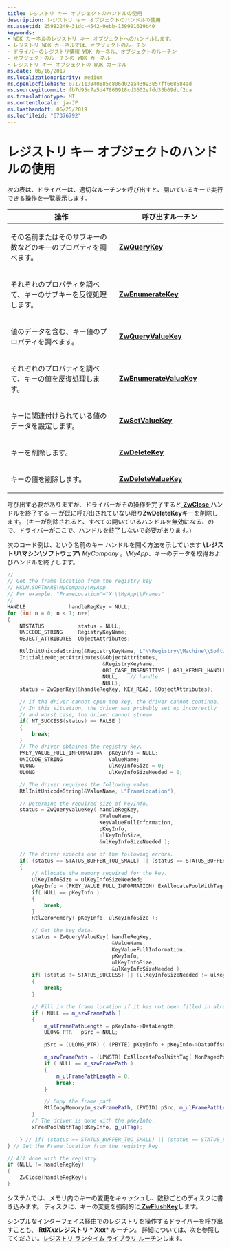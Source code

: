 ```yaml
---
title: レジストリ キー オブジェクトのハンドルの使用
description: レジストリ キー オブジェクトのハンドルの使用
ms.assetid: 25982249-31dc-4542-9ebb-139991619b40
keywords:
- WDK カーネルのレジストリ キー オブジェクトへのハンドルします。
- レジストリ WDK カーネルでは、オブジェクトのルーチン
- ドライバーのレジストリ情報 WDK カーネル、オブジェクトのルーチン
- オブジェクトのルーチンの WDK カーネル
- レジストリ キー オブジェクトの WDK カーネル
ms.date: 06/16/2017
ms.localizationpriority: medium
ms.openlocfilehash: 0717113840885c806d02ea43993857ff668584ad
ms.sourcegitcommit: fb7d95c7a5d47860918cd3602efdd33b69dcf2da
ms.translationtype: MT
ms.contentlocale: ja-JP
ms.lasthandoff: 06/25/2019
ms.locfileid: "67376792"
---
```

# <a name="using-a-handle-to-a-registry-key-object"></a>レジストリ キー オブジェクトのハンドルの使用





次の表は、ドライバーは、適切なルーチンを呼び出すと、開いているキーで実行できる操作を一覧表示します。

<table>
<colgroup>
<col width="50%" />
<col width="50%" />
</colgroup>
<thead>
<tr class="header">
<th>操作</th>
<th>呼び出すルーチン</th>
</tr>
</thead>
<tbody>
<tr class="odd">
<td><p>その名前またはそのサブキーの数などのキーのプロパティを調べます。</p></td>
<td><p><a href="https://docs.microsoft.com/windows-hardware/drivers/ddi/content/wdm/nf-wdm-zwquerykey" data-raw-source="[&lt;strong&gt;ZwQueryKey&lt;/strong&gt;](https://docs.microsoft.com/windows-hardware/drivers/ddi/content/wdm/nf-wdm-zwquerykey)"><strong>ZwQueryKey</strong></a></p></td>
</tr>
<tr class="even">
<td><p>それぞれのプロパティを調べて、キーのサブキーを反復処理します。</p></td>
<td><p><a href="https://docs.microsoft.com/windows-hardware/drivers/ddi/content/wdm/nf-wdm-zwenumeratekey" data-raw-source="[&lt;strong&gt;ZwEnumerateKey&lt;/strong&gt;](https://docs.microsoft.com/windows-hardware/drivers/ddi/content/wdm/nf-wdm-zwenumeratekey)"><strong>ZwEnumerateKey</strong></a></p></td>
</tr>
<tr class="odd">
<td><p>値のデータを含む、キー値のプロパティを調べます。</p></td>
<td><p><a href="https://docs.microsoft.com/windows-hardware/drivers/ddi/content/wdm/nf-wdm-zwqueryvaluekey" data-raw-source="[&lt;strong&gt;ZwQueryValueKey&lt;/strong&gt;](https://docs.microsoft.com/windows-hardware/drivers/ddi/content/wdm/nf-wdm-zwqueryvaluekey)"><strong>ZwQueryValueKey</strong></a></p></td>
</tr>
<tr class="even">
<td><p>それぞれのプロパティを調べて、キーの値を反復処理します。</p></td>
<td><p><a href="https://docs.microsoft.com/windows-hardware/drivers/ddi/content/wdm/nf-wdm-zwenumeratevaluekey" data-raw-source="[&lt;strong&gt;ZwEnumerateValueKey&lt;/strong&gt;](https://docs.microsoft.com/windows-hardware/drivers/ddi/content/wdm/nf-wdm-zwenumeratevaluekey)"><strong>ZwEnumerateValueKey</strong></a></p></td>
</tr>
<tr class="odd">
<td><p>キーに関連付けられている値のデータを設定します。</p></td>
<td><p><a href="https://docs.microsoft.com/windows-hardware/drivers/ddi/content/wdm/nf-wdm-zwsetvaluekey" data-raw-source="[&lt;strong&gt;ZwSetValueKey&lt;/strong&gt;](https://docs.microsoft.com/windows-hardware/drivers/ddi/content/wdm/nf-wdm-zwsetvaluekey)"><strong>ZwSetValueKey</strong></a></p></td>
</tr>
<tr class="even">
<td><p>キーを削除します。</p></td>
<td><p><a href="https://docs.microsoft.com/windows-hardware/drivers/ddi/content/wdm/nf-wdm-zwdeletekey" data-raw-source="[&lt;strong&gt;ZwDeleteKey&lt;/strong&gt;](https://docs.microsoft.com/windows-hardware/drivers/ddi/content/wdm/nf-wdm-zwdeletekey)"><strong>ZwDeleteKey</strong></a></p></td>
</tr>
<tr class="odd">
<td><p>キーの値を削除します。</p></td>
<td><p><a href="https://docs.microsoft.com/windows-hardware/drivers/ddi/content/wdm/nf-wdm-zwdeletevaluekey" data-raw-source="[&lt;strong&gt;ZwDeleteValueKey&lt;/strong&gt;](https://docs.microsoft.com/windows-hardware/drivers/ddi/content/wdm/nf-wdm-zwdeletevaluekey)"><strong>ZwDeleteValueKey</strong></a></p></td>
</tr>
</tbody>
</table>

 

呼び出す必要がありますが、ドライバーがその操作を完了すると[ **ZwClose** ](https://docs.microsoft.com/windows-hardware/drivers/ddi/content/ntifs/nf-ntifs-ntclose)ハンドルを終了する — が既に呼び出されていない限り**ZwDeleteKey**キーを削除します。 (キーが削除されると、すべての開いているハンドルを無効になる、ので、ドライバーがここで、ハンドルを終了しないで必要があります。)

次のコード例は、という名前のキー ハンドルを開く方法を示しています **\\レジストリ\\マシン\\ソフトウェア\\** <em>MyCompany</em> 。\\*MyApp*、キーのデータを取得およびハンドルを終了します。

```cpp
//
// Get the frame location from the registry key
// HKLM\SOFTWARE\MyCompany\MyApp.
// For example: "FrameLocation"="X:\\MyApp\\Frames"
// 
HANDLE              handleRegKey = NULL;
for (int n = 0; n < 1; n++) 
{
    NTSTATUS           status = NULL;
    UNICODE_STRING     RegistryKeyName;
    OBJECT_ATTRIBUTES  ObjectAttributes;

    RtlInitUnicodeString(&RegistryKeyName, L"\\Registry\\Machine\\Software\\MyCompany\\MyApp");
    InitializeObjectAttributes(&ObjectAttributes, 
                               &RegistryKeyName,
                               OBJ_CASE_INSENSITIVE | OBJ_KERNEL_HANDLE,
                               NULL,    // handle
                               NULL);
    status = ZwOpenKey(&handleRegKey, KEY_READ, &ObjectAttributes);

    // If the driver cannot open the key, the driver cannot continue. 
    // In this situation, the driver was probably set up incorrectly 
    // and worst case, the driver cannot stream.
    if( NT_SUCCESS(status) == FALSE ) 
    {
        break;
    }
    // The driver obtained the registry key.
    PKEY_VALUE_FULL_INFORMATION  pKeyInfo = NULL;
    UNICODE_STRING               ValueName;
    ULONG                        ulKeyInfoSize = 0;
    ULONG                        ulKeyInfoSizeNeeded = 0;

    // The driver requires the following value.
    RtlInitUnicodeString(&ValueName, L"FrameLocation");

    // Determine the required size of keyInfo.
    status = ZwQueryValueKey( handleRegKey,
                              &ValueName,
                              KeyValueFullInformation,
                              pKeyInfo,
                              ulKeyInfoSize,
                              &ulKeyInfoSizeNeeded );

    // The driver expects one of the following errors.
    if( (status == STATUS_BUFFER_TOO_SMALL) || (status == STATUS_BUFFER_OVERFLOW) )
    {
        // Allocate the memory required for the key.
        ulKeyInfoSize = ulKeyInfoSizeNeeded;
        pKeyInfo = (PKEY_VALUE_FULL_INFORMATION) ExAllocatePoolWithTag( NonPagedPool, ulKeyInfoSizeNeeded, g_ulTag);
        if( NULL == pKeyInfo )
        {
            break;
        }
        RtlZeroMemory( pKeyInfo, ulKeyInfoSize );

        // Get the key data.
        status = ZwQueryValueKey( handleRegKey,
                                  &ValueName,
                                  KeyValueFullInformation,
                                  pKeyInfo,
                                  ulKeyInfoSize,
                                  &ulKeyInfoSizeNeeded );
        if( (status != STATUS_SUCCESS) || (ulKeyInfoSizeNeeded != ulKeyInfoSize) || (NULL == pKeyInfo) )
        {
            break;
        }

        // Fill in the frame location if it has not been filled in already.
        if ( NULL == m_szwFramePath )
        {
            m_ulFramePathLength = pKeyInfo->DataLength;
            ULONG_PTR   pSrc = NULL;

            pSrc = (ULONG_PTR) ( (PBYTE) pKeyInfo + pKeyInfo->DataOffset);

            m_szwFramePath = (LPWSTR) ExAllocatePoolWithTag( NonPagedPool, m_ulFramePathLength, g_ulTag);
            if ( NULL == m_szwFramePath )
            {
                m_ulFramePathLength = 0;
                break;
            }

            // Copy the frame path.
            RtlCopyMemory(m_szwFramePath, (PVOID) pSrc, m_ulFramePathLength);
        }
        // The driver is done with the pKeyInfo.
        xFreePoolWithTag(pKeyInfo, g_ulTag);

    } // if( (status == STATUS_BUFFER_TOO_SMALL) || (status == STATUS_BUFFER_OVERFLOW) )
} // Get the Frame location from the registry key.

// All done with the registry.
if (NULL != handleRegKey)
{
    ZwClose(handleRegKey);
}
```

システムでは、メモリ内のキーの変更をキャッシュし、数秒ごとのディスクに書き込みます。 ディスクに、キーの変更を強制的に[ **ZwFlushKey**](https://docs.microsoft.com/windows-hardware/drivers/ddi/content/wdm/nf-wdm-zwflushkey)します。

シンプルなインターフェイス経由でのレジストリを操作するドライバーを呼び出すことも、 **Rtl*Xxx*レジストリ * Xxx*** ルーチン。 詳細については、次を参照してください。[レジストリ ランタイム ライブラリ ルーチン](registry-run-time-library-routines.md)します。

 

 




